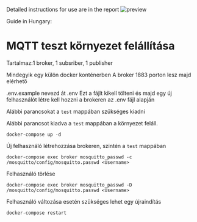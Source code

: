 Detailed instructions for use are in the report
![preview](https://user-images.githubusercontent.com/28195267/228021549-beff7929-d1c4-4670-83f3-edcf048aab18.png)

Guide in Hungary:
# MQTT teszt környezet felállítása 
Tartalmaz:1 broker, 1 subsriber, 1 publisher

Mindegyik egy külön docker konténerben
A broker 1883 porton lesz majd elérhető

.env.example nevezd át .env 
Ezt a fájlt kikell tölteni és majd egy új felhasználót létre kell hozzni a brokeren az .env fájl alapján

Alábbi parancsokat a `test` mappában szükséges kiadni
 
Alábbi parancsot kiadva a `test` mappában a környezet feláll.
```
docker-compose up -d
```
Új felhasználó létrehozzása brokeren, szintén a `test` mappában
```
docker-compose exec broker mosquitto_passwd -c /mosquitto/config/mosquitto.passwd <Username>
```
Felhasználó törlése
```
docker-compose exec broker mosquitto_passwd -D /mosquitto/config/mosquitto.passwd <Username>
```
Felhasználó változása esetén szükséges lehet egy újraindítás
```
docker-compose restart
```
